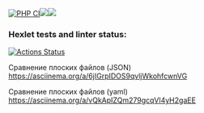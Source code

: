 [![PHP CI](https://github.com/EvgRass/php-project-lvl2/actions/workflows/check.yml/badge.svg)](https://github.com/EvgRass/php-project-lvl2/actions/workflows/check.yml)<a href="https://codeclimate.com/github/EvgRass/php-project-lvl2/maintainability"><img src="https://api.codeclimate.com/v1/badges/73193ce43ce59bfd96f4/maintainability" /></a><a href="https://codeclimate.com/github/EvgRass/php-project-lvl2/test_coverage"><img src="https://api.codeclimate.com/v1/badges/73193ce43ce59bfd96f4/test_coverage" /></a>

### Hexlet tests and linter status:
[![Actions Status](https://github.com/EvgRass/php-project-lvl2/workflows/hexlet-check/badge.svg)](https://github.com/EvgRass/php-project-lvl2/actions)

Сравнение плоских файлов (JSON)
https://asciinema.org/a/6jIGrpIDOS9qvljWkohfcwnVG

Сравнение плоских файлов (yaml)
https://asciinema.org/a/vQkApIZQm279gcqVl4yH2gaEE